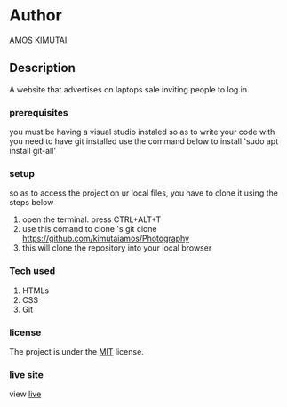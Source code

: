 # Author
AMOS KIMUTAI
## Description
A website that advertises on laptops sale inviting people to log in
### prerequisites
you must be having a visual studio instaled so as to write your code with
you need to have git installed
use the command below to install
'sudo apt install git-all'
### setup
so as to access the project on ur local files, you have to clone it using the steps below
1. open the terminal. 
press CTRL+ALT+T
2. use this comand to clone 's git clone https://github.com/kimutaiamos/Photography
3. this will clone the repository  into your local browser
### Tech used
1. HTMLs
1. CSS
1. Git

### license
The project is under the  [MIT](license) license.

### live site 
view [live](https://github.com/kimutaiamos/Photography/)
